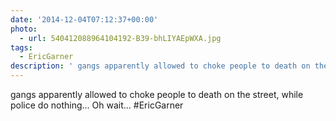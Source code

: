 ```yaml
---
date: '2014-12-04T07:12:37+00:00'
photo:
  - url: 540412088964104192-B39-bhLIYAEpWXA.jpg
tags:
  - EricGarner
description: ' gangs apparently allowed to choke people to death on the street, while police do nothing... Oh wait... #EricGarner'
---
```

 gangs apparently allowed to choke people to death on the street, while police do nothing... Oh wait... #EricGarner
